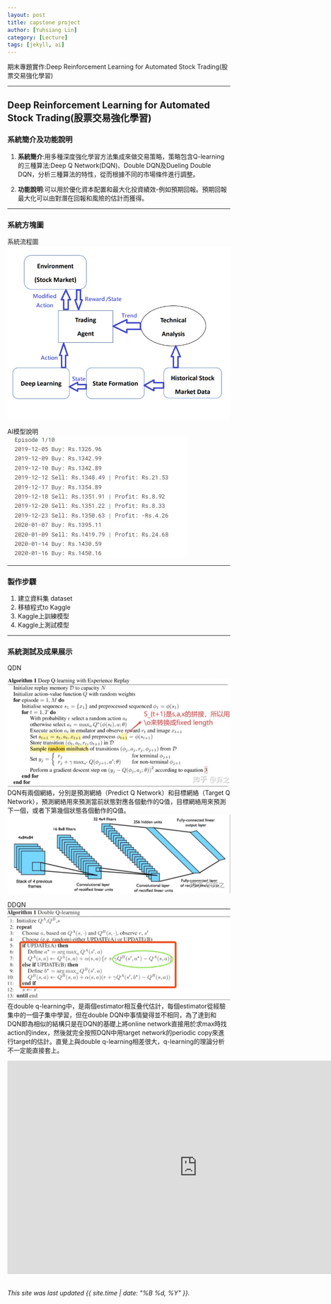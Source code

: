 ```yaml
---
layout: post
title: capstone project
author: [Yuhsiang Lin]
category: [Lecture]
tags: [jekyll, ai]
---
```


期末專題實作:Deep Reinforcement Learning for Automated Stock Trading(股票交易強化學習)

---
## Deep Reinforcement Learning for Automated Stock Trading(股票交易強化學習)

### 系統簡介及功能說明

1. **系統簡介**:用多種深度強化學習方法集成來做交易策略，策略包含Q-learning的三種算法:Deep Q Network(DQN)、Double DQN及Dueling Double DQN，分析三種算法的特性，從而根據不同的市場條件進行調整。



2. **功能說明**:可以用於優化資本配置和最大化投資績效-例如預期回報。預期回報最大化可以由對潛在回報和風險的估計而獲得。

---
### 系統方塊圖
系統流程圖<br>
![](https://github.com/00953001/AI-course/blob/gh-pages/images/DIAGRAM%20FOR%20STOCK%20%20DeepLearning.png?raw=true)


AI模型說明<br>
![](https://github.com/00953001/AI-course/blob/gh-pages/images/episode.jpg?raw=true)

---
### 製作步驟

1. 建立資料集 dataset
2. 移植程式to Kaggle
3. Kaggle上訓練模型
4. Kaggle上測試模型

---
### 系統測試及成果展示
QDN

![](https://github.com/00953001/AI-course/blob/gh-pages/images/DQN.jpg?raw=true)
DQN有兩個網絡，分別是預測網絡（Predict Q Network）和目標網絡（Target Q Network），預測網絡用來預測當前狀態對應各個動作的Q值，目標網絡用來預測下一個，或者下第幾個狀態各個動作的Q值。
![](https://github.com/00953001/AI-course/blob/gh-pages/images/%E6%A8%A1%E5%9E%8B.jpg?raw=true)

DDQN
![](https://github.com/00953001/AI-course/blob/gh-pages/images/DDQN.jpg?raw=true)
在double q-learning中，是兩個estimator相互叠代估計，每個estimator從經驗集中的一個子集中學習，但在double DQN中事情變得並不相同，為了達到和DQN即為相似的結構只是在DQN的基礎上將online network直接用於求max時找action的index，然後就完全按照DQN中用target network的periodic copy來進行target的估計。直覺上與double q-learning相差很大，q-learning的理論分析不一定能直接套上。

<iframe width="857" height="482" src="https://www.youtube.com/embed/TJzfgipEACU" title="Watch a highly dexterous robotic hand use scissors and tweezers" frameborder="0" allow="accelerometer; autoplay; clipboard-write; encrypted-media; gyroscope; picture-in-picture" allowfullscreen></iframe>

<br>
<br>

*This site was last updated {{ site.time | date: "%B %d, %Y" }}.*

